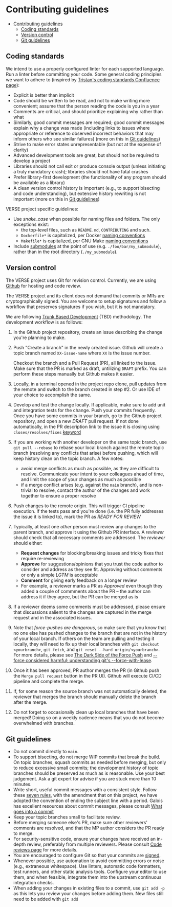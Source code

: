 # Contributing guidelines

- [Contributing guidelines](#contributing-guidelines)
  - [Coding standards](#coding-standards)
  - [Version control](#version-control)
  - [Git guidelines](#git-guidelines)


## Coding standards

We intend to use a properly configured linter for each supported language. Run a linter before committing your code. Some general coding principles we want to adhere to (inspired by [Tristan's coding standards Confluence page](https://confluence.galois.com/display/~tristan/Haskell+Coding+Standards)):

* Explicit is better than implicit
* Code should be written to be read, and not to make writing more convenient; assume that the person reading the code is you in a year
* Comments are critical, and should prioritize explaining why rather than what
* Similarly, good commit messages are required; good commit messages explain why a change was made (including links to issues where appropriate or reference to observed incorrect behaviors that may inform others who see similar failures) (more on this in [Git guidelines](#git-guidelines))
* Strive to make error states unrepresentable (but not at the expense of clarity)
* Advanced development tools are great, but should not be required to develop a project
* Libraries should not call exit or produce console output (unless initiating a truly mandatory crash); libraries should not have fatal crashes
* Prefer library-first development (the functionality of any program should be available as a library)
* A clean version control history is important (e.g., to support bisecting and code understanding), but extensive history rewriting is not important (more on this in [Git guidelines](#git-guidelines))

VERSE project specific guidelines:
* Use *snake_case* when possible for naming files and folders. The only exceptions exist:
  * the top-level files, such as `README.md`, `CONTRIBUTING` and such.
  * `Dockerfile*` is capitalized, per Docker [naming conventions](https://stackoverflow.com/a/63995752)
  * `Makefile*` is capitalized, per GNU Make [naming conventions](https://www.gnu.org/software/make/manual/make.html#Makefile-Names)
* Include [submodules](https://git-scm.com/book/en/v2/Git-Tools-Submodules) at the point of use (e.g. `./foo/bar/my_submodule`), rather than in the root directory (`./my_submodule`).

## Version control

The VERSE project uses Git for revision control. Currently, we are
using [Github][] for hosting and code review.

The VERSE project and its client does not demand that commits or MRs
are cryptographically signed.  You are welcome to setup signatures and
follow a workflow that preserves signatures if you wish, but it is not
mandatory.

We are following [Trunk Based Development](https://trunkbaseddevelopment.com/) (TBD) methodology.
The development workflow is as follows:

1. In the Github project repository, create an issue describing the change
   you're planning to make.
2. Push "Create a branch" in the newly created issue.
   Github will create a topic branch named `XX-issue-name` where `XX` is the issue number.

   Checkout the branch
    and a Pull Request (PR), all linked to the
   issue. Make sure that the PR is marked as draft, untilizing `DRAFT` prefix.
   You can perform these steps manually but Github makes it easier.
3. Locally, in a terminal opened in the project repo clone, pull updates
   from the remote and switch to the branch created in step #2.
   Or use IDE of your choice to accomplish the same.
4. Develop and test the change locally. If applicable, make sure to add
   unit and integration tests for the change.  Push your commits frequently.
   Once you have some commits in your branch, go to the Github project repository,
   and open a new *DRAFT* pull request. If not done automatically, in the PR description
   link to the issue it is closing using `closes/resolves/fixes` [keyword](https://docs.github.com/en/issues/tracking-your-work-with-issues/linking-a-pull-request-to-an-issue)
5. If you are working with another developer on
   the same topic branch, use `git pull --rebase` to rebase your local
   branch against the remote topic branch (resolving any conflicts
   that arise) before pushing, which will keep history clean on the
   topic branch. A few notes:
   * avoid merge conflicts as much as possible, as they are difficult to resolve. Communicate your intent to your colleagues ahead of time, and limit the scope of your changes as much as possible
   * if a merge conflict arises (e.g. against the `main` branch), and is non-trivial to resolve, contact the author of the changes and work together to ensure a proper resolve
6. Push changes to the remote origin. This will trigger CI pipeline execution.
   If the tests pass and you're done (i.e. the PR fully addresses the issue it is linked to), mark the PR as *READY FOR REVIEW*
7. Typically, at least one _other_ person must review any changes to
   the parent branch, and approve it using the Github PR interface. A
   _reviewer_ should check that all necessary comments are addressed. The _reviewer_ should either:
   * **Request changes** for blocking/breaking issues and tricky fixes that require re-reviewing
   * **Approve** for suggestions/opinions that you trust the code author to consider and address as they see fit. Approving without comments or only a simple *LGTM* is acceptable
   * **Comment** for giving early feedback on a longer review
   * For example, a reviewer marks a PR as *Approved* even though they added a couple of commments about the PR – the author can address it if they agree, but the PR can be merged as is
8. If a reviewer deems some comments must be addressed, please ensure
   that discussions salient to the changes are captured in the merge
   request and in the associated issues.
9.  Note that *force-pushes are dangerous*, so make sure that you
   know that no one else has pushed changes to the branch that are not
   in the history of your local branch.  If others on the team are
   pulling and testing it locally, they will need to fix up their
   local branches with `git checkout <yourbranch>`, `git fetch`, and
   `git reset --hard origin/<yourbranch>`. For more details, please
   see [The Dark Side of the Force Push][] and [--force considered
   harmful; understanding git's --force-with-lease][].
10. Once it has been approved, PR author merges the PR (in Github push the `Merge pull request`
   button in the PR UI). Github will execute
   CI/CD pipeline and complete the merge.
11. If, for some reason the source branch was not automatically deleted, the reviewer that merges the branch should manually delete
   the branch after the merge.
12. Do not forget to occasionally clean up local branches that have
    been merged!  Doing so on a weekly cadence means that you do not
    become overwhelmed with branches.

[The Dark Side of the Force Push]: http://willi.am/blog/2014/08/12/the-dark-side-of-the-force-push/
[--force considered harmful; understanding git's --force-with-lease]: https://developer.atlassian.com/blog/2015/04/force-with-lease/
[Magit]: https://magit.vc/
[GitKraken]: https://www.gitkraken.com/
[Github]: https://github.com/

## Git guidelines

- Do not commit directly to `main`.
- To support bisecting, do not merge WIP commits that break the build.
  On topic branches, squash commits as needed before merging, but only
  to reduce excessive small commits; the development history of topic
  branches should be preserved as much as is reasonable. Use your
  best judgement. Ask a git expert for advise if you are stuck more
  than 10 minutes.
- Write short, useful commit messages with a consistent style. Follow
  these [seven rules][], with the amendment that on this project, we
  have adopted the convention of ending the subject line with a
  period. Galois has excellent resources about commit messages, please consult
  [What goes into a commit](https://confluence.galois.com/pages/viewpage.action?pageId=82346420)
- Keep your topic branches small to facilitate review.
- Before merging someone else's PR, make sure other reviewers'
  comments are resolved, and that the MP author considers the PR ready
  to merge.
- For security-sensitive code, ensure your changes have received an
  in-depth review, preferably from multiple reviewers. Please consult [Code reviews page](https://confluence.galois.com/display/EN/Code+Reviews) for more details.
- You are encouraged to configure Git so that your commits are [signed][].
- Whenever possible, use automation to avoid committing errors or
  noise (e.g., extraneous whitespace).  Use linters, automatic code
  formatters, test runners, and other static analysis tools.
  Configure your editor to use them, and when feasible, integrate them
  into the upstream continuous integration checks.
- When adding your changes in existing files to a commit, use `git add -p` as
  this lets you review your changes before adding them. New files still need
  to be added with `git add`

[seven rules]: https://chris.beams.io/posts/git-commit/#seven-rules
[signed]: https://git-scm.com/book/en/v2/Git-Tools-Signing-Your-Work
